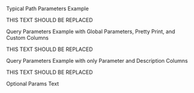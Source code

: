Typical Path Parameters Example

<!-- spec_insert_start
api: search
component: path_parameters
-->
THIS
    TEXT
        SHOULD
            BE
                REPLACED
<!-- spec_insert_end -->

Query Parameters Example with Global Parameters, Pretty Print, and Custom Columns

<!-- spec_insert_start
api: search
component: query_parameters
include_global: true
pretty: true
columns: Data type, Parameter, Description, Required, Default
-->
  THIS TEXT SHOULD BE REPLACED
<!-- spec_insert_end -->

Query Parameters Example with only Parameter and Description Columns

<!-- spec_insert_start
api: search
component: query_parameters
columns: Parameter, Description
omit_header: true
-->
THIS
TEXT
SHOULD
BE
REPLACED
<!-- spec_insert_end -->

Optional Params Text

<!-- spec_insert_start
api: cat.health
component: query_parameters
include_global: true
-->
<!-- spec_insert_end -->
